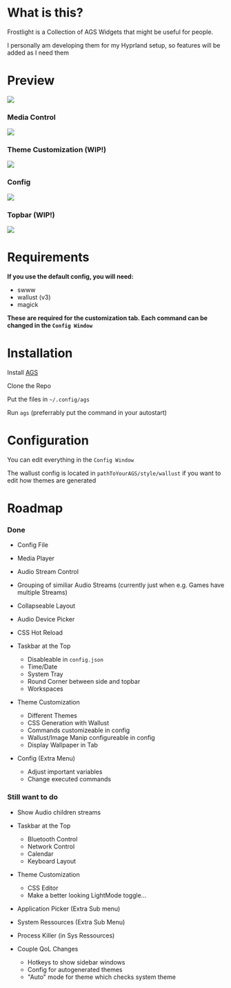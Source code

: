 # What is this?

Frostlight is a Collection of AGS Widgets that might be useful for people.

I personally am developing them for my Hyprland setup, so features will be added as I need them

# Preview

![](assets/20241029_155728_image.png)

### Media Control

![](assets/20241029_155811_image.png)

### Theme Customization (WIP!)

![](assets/20241029_155827_image.png)

### Config

![](assets/20241029_155855_image.png)

### Topbar (WIP!)

![](assets/20241005_174937_image.png)

# Requirements

**If you use the default config, you will need:**

- swww
- wallust (v3)
- magick

**These are required for the customization tab. Each command can be changed in the `Config Window`**

# Installation

Install [AGS](https://aylur.github.io/ags-docs/config/installation/)

Clone the Repo

Put the files in `~/.config/ags`

Run `ags` (preferrably put the command in your autostart)

# Configuration

You can edit everything in the `Config Window`

The wallust config is located in `pathToYourAGS/style/wallust` if you want to edit how themes are generated

# Roadmap

### Done

- Config File
- Media Player
- Audio Stream Control
- Grouping of similiar Audio Streams (currently just when e.g. Games have multiple Streams)
- Collapseable Layout
- Audio Device Picker
- CSS Hot Reload
- Taskbar at the Top

  - Disableable in `config.json`
  - Time/Date
  - System Tray
  - Round Corner between side and topbar
  - Workspaces

- Theme Customization

  - Different Themes
  - CSS Generation with Wallust
  - Commands customizeable in config
  - Wallust/Image Manip configureable in config
  - Display Wallpaper in Tab

- Config (Extra Menu)

  - Adjust important variables
  - Change executed commands

### Still want to do

- Show Audio children streams
- Taskbar at the Top

  - Bluetooth Control
  - Network Control
  - Calendar
  - Keyboard Layout

- Theme Customization

  - CSS Editor
  - Make a better looking LightMode toggle...

- Application Picker (Extra Sub menu)
- System Ressources (Extra Sub Menu)
- Process Killer (in Sys Ressources)
- Couple QoL Changes

  - Hotkeys to show sidebar windows
  - Config for autogenerated themes
  - "Auto" mode for theme which checks system theme
